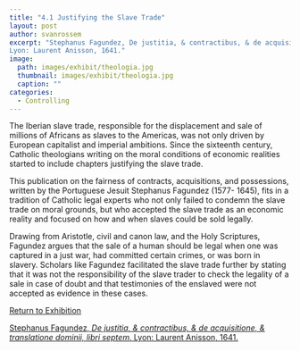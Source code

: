 ```yaml
---
title: "4.1 Justifying the Slave Trade"
layout: post
author: svanrossem
excerpt: "Stephanus Fagundez, De justitia, & contractibus, & de acquisitione, & translatione dominii, libri septem.
Lyon: Laurent Anisson, 1641."
image: 
  path: images/exhibit/theologia.jpg
  thumbnail: images/exhibit/theologia.jpg
  caption: ""
categories:
  - Controlling
---
```


The Iberian slave trade, responsible for the displacement and sale of millions of Africans as slaves to the Americas, was not only driven by European capitalist and imperial ambitions. Since the sixteenth century, Catholic theologians writing on the moral conditions of economic realities started to include chapters justifying the slave trade.

This publication on the fairness of contracts, acquisitions, and possessions, written by the Portuguese Jesuit Stephanus Fagundez (1577- 1645), fits in a tradition of Catholic legal experts who not only failed to condemn the slave trade on moral grounds, but who accepted the slave trade as an economic reality and focused on how and when slaves could be sold legally.

Drawing from Aristotle, civil and canon law, and the Holy Scriptures, Fagundez argues that the sale of a
human should be legal when one was captured in a just war, had committed certain crimes, or was born in slavery. Scholars like Fagundez facilitated the slave trade further by stating that it was not the responsibility of the slave trader to check the legality of a sale in case of doubt and that testimonies of the enslaved were not accepted as evidence in these cases.

[Return to Exhibition](/2019-bookhistory/exhibition/)

[Stephanus Fagundez, *De justitia, & contractibus, & de acquisitione, & translatione dominii, libri septem.*
Lyon: Laurent Anisson, 1641.](https://search.library.brown.edu/catalog/b8199765)